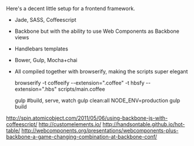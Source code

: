 Here's a decent little setup for a frontend framework.

- Jade, SASS, Coffeescript

- Backbone but with the ability to use Web Components as Backbone views

- Handlebars templates

- Bower, Gulp, Mocha+chai

- All compiled together with browserify, making the scripts super elegant


    browserify -t coffeeify --extension=".coffee" -t hbsfy --extension=".hbs" scripts/main.coffee

    gulp #build, serve, watch
    gulp clean:all
    NODE_ENV=production gulp build



http://spin.atomicobject.com/2011/05/06/using-backbone-js-with-coffeescript/
http://customelements.io/
http://handsontable.github.io/hot-table/
http://webcomponents.org/presentations/webcomponents-plus-backbone-a-game-changing-combination-at-backbone-conf/